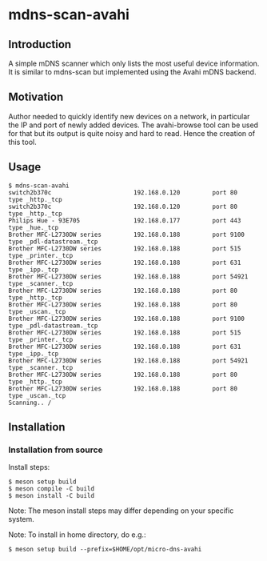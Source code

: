 # mdns-scan-avahi

## Introduction
A simple mDNS scanner which only lists the most useful device information. It is
similar to mdns-scan but implemented using the Avahi mDNS backend.

## Motivation

Author needed to quickly identify new devices on a network, in particular the IP
and port of newly added devices. The avahi-browse tool can be used for that but
its output is quite noisy and hard to read. Hence the creation of this tool.

## Usage

```
$ mdns-scan-avahi
switch2b370c                       192.168.0.120         port 80     type _http._tcp
switch2b370c                       192.168.0.120         port 80     type _http._tcp
Philips Hue - 93E705               192.168.0.177         port 443    type _hue._tcp
Brother MFC-L2730DW series         192.168.0.188         port 9100   type _pdl-datastream._tcp
Brother MFC-L2730DW series         192.168.0.188         port 515    type _printer._tcp
Brother MFC-L2730DW series         192.168.0.188         port 631    type _ipp._tcp
Brother MFC-L2730DW series         192.168.0.188         port 54921  type _scanner._tcp
Brother MFC-L2730DW series         192.168.0.188         port 80     type _http._tcp
Brother MFC-L2730DW series         192.168.0.188         port 80     type _uscan._tcp
Brother MFC-L2730DW series         192.168.0.188         port 9100   type _pdl-datastream._tcp
Brother MFC-L2730DW series         192.168.0.188         port 515    type _printer._tcp
Brother MFC-L2730DW series         192.168.0.188         port 631    type _ipp._tcp
Brother MFC-L2730DW series         192.168.0.188         port 54921  type _scanner._tcp
Brother MFC-L2730DW series         192.168.0.188         port 80     type _http._tcp
Brother MFC-L2730DW series         192.168.0.188         port 80     type _uscan._tcp
Scanning.. /
```

## Installation

### Installation from source

Install steps:
```
$ meson setup build
$ meson compile -C build
$ meson install -C build
```

Note: The meson install steps may differ depending on your specific system.

Note: To install in home directory, do e.g.:
```
$ meson setup build --prefix=$HOME/opt/micro-dns-avahi
```

